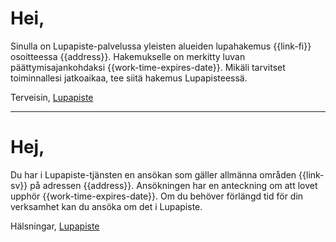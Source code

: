 # Hei,

Sinulla on Lupapiste-palvelussa yleisten alueiden lupahakemus {{link-fi}} osoitteessa {{address}}.
Hakemukselle on merkitty luvan p&auml;&auml;ttymisajankohdaksi {{work-time-expires-date}}.
Mik&auml;li tarvitset toiminnallesi jatkoaikaa, tee siit&auml; hakemus Lupapisteess&auml;.

Terveisin,
[Lupapiste](https://www.lupapiste.fi/)

---

# Hej,

Du har i Lupapiste-tj&auml;nsten en ans&ouml;kan som g&auml;ller allm&auml;nna omr&aring;den {{link-sv}} p&aring; adressen {{address}}.
Ans&ouml;kningen har en anteckning om att lovet upph&ouml;r {{work-time-expires-date}}.
Om du beh&ouml;ver f&ouml;rl&auml;ngd tid f&ouml;r din verksamhet kan du ans&ouml;ka om det i Lupapiste.

Hälsningar,
[Lupapiste](https://www.lupapiste.fi/)
